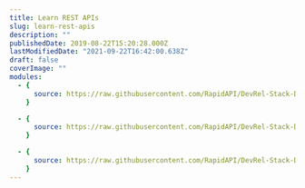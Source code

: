```yaml
---
title: Learn REST APIs
slug: learn-rest-apis
description: ""
publishedDate: 2019-08-22T15:20:28.000Z
lastModifiedDate: "2021-09-22T16:42:00.638Z"
draft: false
coverImage: ""
modules:
  - {
      source: https://raw.githubusercontent.com/RapidAPI/DevRel-Stack-Data/dev/learn/courses/learn-rest-apis/modules/introduction/2021-09-22-introduction.md,
    }

  - {
      source: https://raw.githubusercontent.com/RapidAPI/DevRel-Stack-Data/dev/learn/courses/learn-rest-apis/modules/http-methods/2021-09-22-what-is-http.md,
    }

  - {
      source: https://raw.githubusercontent.com/RapidAPI/DevRel-Stack-Data/dev/learn/courses/learn-rest-apis/modules/http-headers/2021-09-22-what-is-an-http-header.md,
    }
---
```

